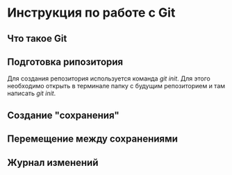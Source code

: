 # Инструкция по работе с Git

## Что такое Git

## Подготовка рипозитория
Для создания репозитория используется команда *git init*. Для этого необходимо открыть в терминале папку с будущим репозиторием и там написать *git init*.

## Создание "сохранения"

## Перемещение между сохранениями 

## Журнал изменений

##

##

##